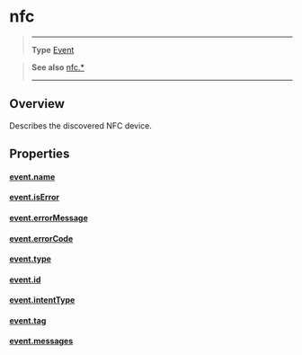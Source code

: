 # nfc

> --------------------- ------------------------------------------------------------------------------------------
> __Type__              [Event](https://docs.coronalabs.com/api/type/Event.html)

> __See also__          [nfc.*](/plugin/nfc/index.md)
> --------------------- ------------------------------------------------------------------------------------------

## Overview

Describes the discovered NFC device.

## Properties

#### [event.name](/plugin/nfc/event/nfc/name.md)

#### [event.isError](/plugin/nfc/event/nfc/isError.md)

#### [event.errorMessage](/plugin/nfc/event/nfc/errorMessage.md)

#### [event.errorCode](/plugin/nfc/event/nfc/errorCode.md)

#### [event.type](/plugin/nfc/event/nfc/type.md)

#### [event.id](/plugin/nfc/event/nfc/id.md)

#### [event.intentType](/plugin/nfc/event/nfc/intentType.md)

#### [event.tag](/plugin/nfc/event/nfc/tag.md)

#### [event.messages](/plugin/nfc/event/nfc/messages.md)